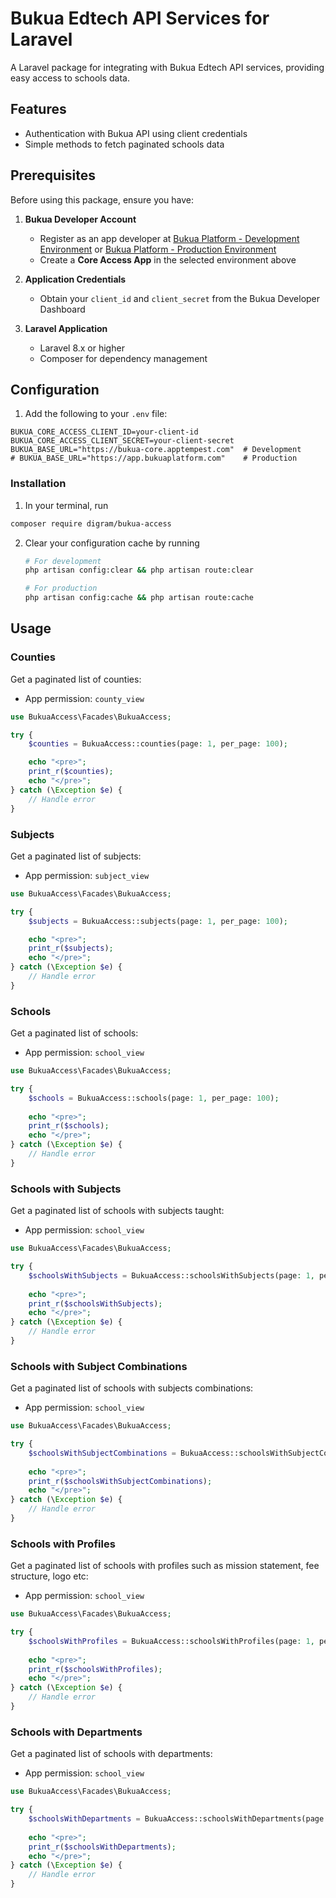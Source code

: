 # Bukua Edtech API Services for Laravel

A Laravel package for integrating with Bukua Edtech API services, providing easy access to schools data.

## Features

- Authentication with Bukua API using client credentials
- Simple methods to fetch paginated schools data

## Prerequisites  

Before using this package, ensure you have:

1. **Bukua Developer Account**
   - Register as an app developer at [Bukua Platform - Development Environment](https://bukua-core.apptempest.com/login) or [Bukua Platform - Production Environment](https://app.bukuaplatform.com/login)
   - Create a **Core Access App** in the selected environment above

2. **Application Credentials**
   - Obtain your `client_id` and `client_secret` from the Bukua Developer Dashboard

3. **Laravel Application**
   - Laravel 8.x or higher
   - Composer for dependency management

## Configuration

1. Add the following to your `.env` file:

```env
BUKUA_CORE_ACCESS_CLIENT_ID=your-client-id
BUKUA_CORE_ACCESS_CLIENT_SECRET=your-client-secret
BUKUA_BASE_URL="https://bukua-core.apptempest.com"  # Development
# BUKUA_BASE_URL="https://app.bukuaplatform.com"    # Production
```

### Installation

1. In your terminal, run 

```bash
composer require digram/bukua-access
```

2. Clear your configuration cache by running

   ```bash
   # For development
   php artisan config:clear && php artisan route:clear

   # For production
   php artisan config:cache && php artisan route:cache
   ```

## Usage

### Counties

Get a paginated list of counties:

- App permission: `county_view`

```php
use BukuaAccess\Facades\BukuaAccess;

try {
    $counties = BukuaAccess::counties(page: 1, per_page: 100);

    echo "<pre>";
    print_r($counties);
    echo "</pre>";
} catch (\Exception $e) {
    // Handle error
}
```

### Subjects

Get a paginated list of subjects:

- App permission: `subject_view`

```php
use BukuaAccess\Facades\BukuaAccess;

try {
    $subjects = BukuaAccess::subjects(page: 1, per_page: 100);

    echo "<pre>";
    print_r($subjects);
    echo "</pre>";
} catch (\Exception $e) {
    // Handle error
}
```

### Schools

Get a paginated list of schools:

- App permission: `school_view`

```php
use BukuaAccess\Facades\BukuaAccess;

try {
    $schools = BukuaAccess::schools(page: 1, per_page: 100);
        
    echo "<pre>";
    print_r($schools);
    echo "</pre>";
} catch (\Exception $e) {
    // Handle error
}
```

### Schools with Subjects

Get a paginated list of schools with subjects taught:

- App permission: `school_view`

```php
use BukuaAccess\Facades\BukuaAccess;

try {
    $schoolsWithSubjects = BukuaAccess::schoolsWithSubjects(page: 1, per_page: 100);
    
    echo "<pre>";
    print_r($schoolsWithSubjects);
    echo "</pre>";
} catch (\Exception $e) {
    // Handle error
}
```

### Schools with Subject Combinations

Get a paginated list of schools with subjects combinations:

- App permission: `school_view`

```php
use BukuaAccess\Facades\BukuaAccess;

try {
    $schoolsWithSubjectCombinations = BukuaAccess::schoolsWithSubjectCombinations(page: 1, per_page: 100);
    
    echo "<pre>";
    print_r($schoolsWithSubjectCombinations);
    echo "</pre>";
} catch (\Exception $e) {
    // Handle error
}
```

### Schools with Profiles

Get a paginated list of schools with profiles such as mission statement, fee structure, logo etc:

- App permission: `school_view`

```php
use BukuaAccess\Facades\BukuaAccess;

try {
    $schoolsWithProfiles = BukuaAccess::schoolsWithProfiles(page: 1, per_page: 100);
    
    echo "<pre>";
    print_r($schoolsWithProfiles);
    echo "</pre>";
} catch (\Exception $e) {
    // Handle error
}
```

### Schools with Departments

Get a paginated list of schools with departments:

- App permission: `school_view`

```php
use BukuaAccess\Facades\BukuaAccess;

try {
    $schoolsWithDepartments = BukuaAccess::schoolsWithDepartments(page: 1, per_page: 100);
    
    echo "<pre>";
    print_r($schoolsWithDepartments);
    echo "</pre>";
} catch (\Exception $e) {
    // Handle error
}
```
